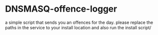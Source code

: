 # DNSMASQ-offence-logger
a simple script that sends you an offences for the day. please replace the paths in the service to your install location and also run the install script/
